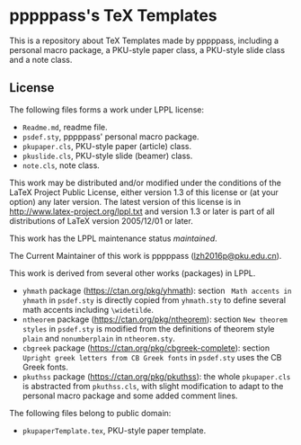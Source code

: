 # pppppass's TeX Templates

This is a repository about TeX Templates made by pppppass, including a personal macro package, a PKU-style paper class, a PKU-style slide class and a note class.

## License

The following files forms a work under LPPL license:
- `Readme.md`, readme file.
- `psdef.sty`, pppppass' personal macro package.
- `pkupaper.cls`, PKU-style paper (article) class.
- `pkuslide.cls`, PKU-style slide (beamer) class.
- `note.cls`, note class.

This work may be distributed and/or modified under the
conditions of the LaTeX Project Public License, either version 1.3
of this license or (at your option) any later version.
The latest version of this license is in
  http://www.latex-project.org/lppl.txt
and version 1.3 or later is part of all distributions of LaTeX
version 2005/12/01 or later.

This work has the LPPL maintenance status *maintained*.

The Current Maintainer of this work is pppppass (lzh2016p@pku.edu.cn).

This work is derived from several other works (packages) in LPPL.

- `yhmath` package (https://ctan.org/pkg/yhmath): section ` Math accents in yhmath` in `psdef.sty` is directly copied from `yhmath.sty` to define several math accents including `\widetilde`.
- `ntheorem` package (https://ctan.org/pkg/ntheorem): section `New theorem styles` in `psdef.sty` is modified from the definitions of theorem style `plain` and `nonumberplain` in `ntheorem.sty`.
- `cbgreek` package (https://ctan.org/pkg/cbgreek-complete): section `Upright greek letters from CB Greek fonts` in `psdef.sty` uses the CB Greek fonts.
- `pkuthss` package (https://ctan.org/pkg/pkuthss): the whole `pkupaper.cls` is abstracted from `pkuthss.cls`, with slight modification to adapt to the personal macro package and some added comment lines.

The following files belong to public domain:
- `pkupaperTemplate.tex`, PKU-style paper template.
